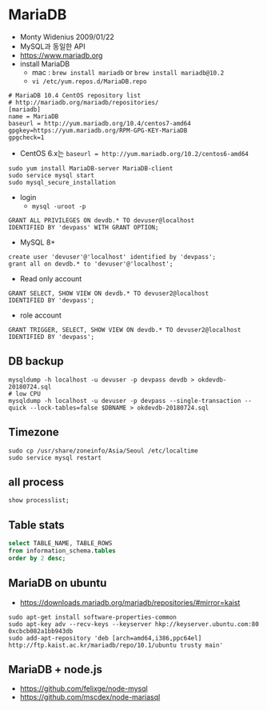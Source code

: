 # MariaDB
* Monty Widenius 2009/01/22
* MySQL과 동일한 API
* https://www.mariadb.org
* install MariaDB
  * mac : `brew install mariadb` or `brew install mariadb@10.2`
  * `vi /etc/yum.repos.d/MariaDB.repo`

```
# MariaDB 10.4 CentOS repository list
# http://mariadb.org/mariadb/repositories/
[mariadb]
name = MariaDB
baseurl = http://yum.mariadb.org/10.4/centos7-amd64
gpgkey=https://yum.mariadb.org/RPM-GPG-KEY-MariaDB
gpgcheck=1
```
 * CentOS 6.x는 `baseurl = http://yum.mariadb.org/10.2/centos6-amd64`


```
sudo yum install MariaDB-server MariaDB-client
sudo service mysql start
sudo mysql_secure_installation
```
* login
  * `mysql -uroot -p`

```
GRANT ALL PRIVILEGES ON devdb.* TO devuser@localhost
IDENTIFIED BY 'devpass' WITH GRANT OPTION;
```

* MySQL 8+

```
create user 'devuser'@'localhost' identified by 'devpass';
grant all on devdb.* to 'devuser'@'localhost';
```

* Read only account

```
GRANT SELECT, SHOW VIEW ON devdb.* TO devuser2@localhost
IDENTIFIED BY 'devpass';
```

* role account
```
GRANT TRIGGER, SELECT, SHOW VIEW ON devdb.* TO devuser2@localhost
IDENTIFIED BY 'devpass';
```

## DB backup
```
mysqldump -h localhost -u devuser -p devpass devdb > okdevdb-20180724.sql
# low CPU
mysqldump -h localhost -u devuser -p devpass --single-transaction --quick --lock-tables=false $DBNAME > okdevdb-20180724.sql
```

## Timezone
```
sudo cp /usr/share/zoneinfo/Asia/Seoul /etc/localtime
sudo service mysql restart
```


## all process
```
show processlist;
```

## Table stats
```sql
select TABLE_NAME, TABLE_ROWS
from information_schema.tables
order by 2 desc;
```

## MariaDB on ubuntu
* https://downloads.mariadb.org/mariadb/repositories/#mirror=kaist
```
sudo apt-get install software-properties-common
sudo apt-key adv --recv-keys --keyserver hkp://keyserver.ubuntu.com:80 0xcbcb082a1bb943db
sudo add-apt-repository 'deb [arch=amd64,i386,ppc64el] http://ftp.kaist.ac.kr/mariadb/repo/10.1/ubuntu trusty main'
```

## MariaDB + node.js
* https://github.com/felixge/node-mysql
* https://github.com/mscdex/node-mariasql
